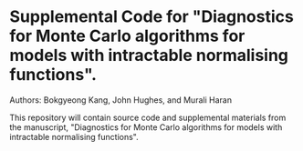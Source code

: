 # Supplemental Code for "Diagnostics for Monte Carlo algorithms for models with intractable normalising functions".
Authors: Bokgyeong Kang, John Hughes, and Murali Haran

This repository will contain source code and supplemental materials from the manuscript, "Diagnostics for Monte Carlo algorithms for models with intractable normalising functions". 
